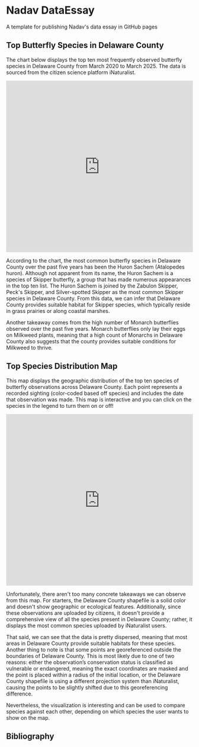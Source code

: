 # Nadav DataEssay

A template for publishing Nadav's data essay in GitHub pages 

## Top Butterfly Species in Delaware County 
The chart below displays the top ten most frequently observed butterfly species in Delaware County from March 2020 to March 2025. The data is sourced from the citizen science platform iNaturalist.

<iframe title="Top 10 Butterfly Species in Delaware County 2020-2025" aria-label="Chart Visualization" id="flourish-chart-22354618" src="https://public.flourish.studio/visualisation/22354618/embed" scrolling="no" frameborder="0" style="width: 0; min-width: 100% !important; border: none;" height="463" data-external="1"></iframe><script type="text/javascript">!function(){"use strict";window.addEventListener("message",(function(a){if(void 0!==a.data["datawrapper-height"]){var e=document.querySelectorAll("iframe");for(var t in a.data["datawrapper-height"])for(var r,i=0;r=e[i];i++)if(r.contentWindow===a.source){var d=a.data["datawrapper-height"][t]+"px";r.style.height=d}}}))}(); </script>

According to the chart, the most common butterfly species in Delaware County over the past five years has been the Huron Sachem (Atalopedes huron). Although not apparent from its name, the Huron Sachem is a species of Skipper butterfly, a group that has made numerous appearances in the top ten list. The Huron Sachem is joined by the Zabulon Skipper, Peck's Skipper, and Silver-spotted Skipper as the most common Skipper species in Delaware County. From this data, we can infer that Delaware County provides suitable habitat for Skipper species, which typically reside in grass prairies or along coastal marshes.

Another takeaway comes from the high number of Monarch butterflies observed over the past five years. Monarch butterflies only lay their eggs on Milkweed plants, meaning that a high count of Monarchs in Delaware County also suggests that the county provides suitable conditions for Milkweed to thrive.


## Top Species Distribution Map
This map displays the geographic distribution of the top ten species of butterfly observations across Delaware County. Each point represents a recorded sighting (color-coded based off species) and includes the date that observation was made. This map is interactive and you can click on the species in the legend to turn them on or off!
<iframe title="Flourish Map" aria-label="Map Visualization" id="flourish-map-22404731" src="https://public.flourish.studio/visualisation/22404731/embed" scrolling="no" frameborder="0" style="width: 0; min-width: 100% !important; border: none;" height="463" data-external="1"></iframe><script type="text/javascript">!function(){"use strict";window.addEventListener("message",(function(a){if(void 0!==a.data["datawrapper-height"]){var e=document.querySelectorAll("iframe");for(var t in a.data["datawrapper-height"])for(var r,i=0;r=e[i];i++)if(r.contentWindow===a.source){var d=a.data["datawrapper-height"][t]+"px";r.style.height=d}}}))}(); </script>

Unfortunately, there aren't too many concrete takeaways we can observe from this map. For starters, the Delaware County shapefile is a solid color and doesn't show geographic or ecological features. Additionally, since these observations are uploaded by citizens, it doesn't provide a comprehensive view of all the species present in Delaware County; rather, it displays the most common species uploaded by iNaturalist users.

That said, we can see that the data is pretty dispersed, meaning that most areas in Delaware County provide suitable habitats for these species. Another thing to note is that some points are georeferenced outside the boundaries of Delaware County. This is most likely due to one of two reasons: either the observation’s conservation status is classified as vulnerable or endangered, meaning the exact coordinates are masked and the point is placed within a radius of the initial location, or the Delaware County shapefile is using a different projection system than iNaturalist, causing the points to be slightly shifted due to this georeferencing difference.

Nevertheless, the visualization is interesting and can be used to compare species against each other, depending on which species the user wants to show on the map.

## Bibliography
